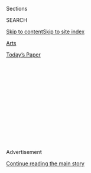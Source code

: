 <div id="app">

<div>

<div>

<div>

<div class="NYTAppHideMasthead css-1q2w90k e1suatyy0">

<div class="section css-ui9rw0 e1suatyy2">

<div class="css-eph4ug er09x8g0">

<div class="css-6n7j50">

</div>

<span class="css-1dv1kvn">Sections</span>

<div class="css-10488qs">

<span class="css-1dv1kvn">SEARCH</span>

</div>

[Skip to content](#site-content)[Skip to site
index](#site-index)

</div>

<div id="masthead-section-label" class="css-1wr3we4 eaxe0e00">

[Arts](https://www.nytimes3xbfgragh.onion/section/arts)

</div>

<div class="css-10698na e1huz5gh0">

</div>

</div>

<div id="masthead-bar-one" class="section hasLinks css-15hmgas e1csuq9d3">

<div class="css-uqyvli e1csuq9d0">

</div>

<div class="css-1uqjmks e1csuq9d1">

</div>

<div class="css-9e9ivx">

[](https://myaccount.nytimes3xbfgragh.onion/auth/login?response_type=cookie&client_id=vi)

</div>

<div class="css-1bvtpon e1csuq9d2">

[Today’s
Paper](https://www.nytimes3xbfgragh.onion/section/todayspaper)

</div>

</div>

</div>

</div>

<div data-aria-hidden="false">

<div id="site-content" data-role="main">

<div>

<div class="css-1aor85t" style="opacity:0.000000001;z-index:-1;visibility:hidden">

<div class="css-1hqnpie">

<div class="css-epjblv">

<span class="css-17xtcya">[Arts](/section/arts)</span><span class="css-x15j1o">|</span><span class="css-fwqvlz">RESTAURANTS</span>

</div>

<div class="css-k008qs">

<div class="css-1iwv8en">

<span class="css-18z7m18"></span>

<div>

</div>

</div>

<span class="css-1n6z4y">https://nyti.ms/29vKAid</span>

<div class="css-1705lsu">

<div class="css-4xjgmj">

<div class="css-4skfbu" data-role="toolbar" data-aria-label="Social Media Share buttons, Save button, and Comments Panel with current comment count" data-testid="share-tools">

  - 
  - 
  - 
  - 
    
    <div class="css-6n7j50">
    
    </div>

  - 

</div>

</div>

</div>

</div>

</div>

</div>

<div class="css-13pd83m">

</div>

<div id="top-wrapper" class="css-1sy8kpn">

<div id="top-slug" class="css-l9onyx">

Advertisement

</div>

[Continue reading the main
story](#after-top)

<div class="ad top-wrapper" style="text-align:center;height:100%;display:block;min-height:250px">

<div id="top" class="place-ad" data-position="top" data-size-key="top">

</div>

</div>

<div id="after-top">

</div>

</div>

<div id="sponsor-wrapper" class="css-1hyfx7x">

<div id="sponsor-slug" class="css-19vbshk">

Supported by

</div>

[Continue reading the main
story](#after-sponsor)

<div id="sponsor" class="ad sponsor-wrapper" style="text-align:center;height:100%;display:block">

</div>

<div id="after-sponsor">

</div>

</div>

<div class="css-1vkm6nb ehdk2mb0">

# RESTAURANTS

</div>

<div class="css-xt80pu e12qa4dv0">

<div class="css-18e8msd">

<div class="css-vp77d3 epjyd6m0">

<div class="css-1baulvz">

By <span class="css-1baulvz last-byline" itemprop="name">Bryan
Miller</span>

</div>

</div>

  - March 28,
    1986

  - 
    
    <div class="css-4xjgmj">
    
    <div class="css-d8bdto" data-role="toolbar" data-aria-label="Social Media Share buttons, Save button, and Comments Panel with current comment count" data-testid="share-tools">
    
      - 
      - 
      - 
      - 
        
        <div class="css-6n7j50">
        
        </div>
    
      - 
    
    </div>
    
    </div>

</div>

</div>

<div class="section meteredContent css-1r7ky0e" name="articleBody" itemprop="articleBody">

<div class="css-j3uhc5">

<div class="css-1ve50l5">

<div class="css-1si6tjw">

<div class="css-p5jc4e">

![<span class="css-cnj6d5 e1z0qqy90" itemprop="copyrightHolder"><span class="css-1ly73wi e1tej78p0">Credit...</span><span><span>The
New York Times
Archives</span></span></span>](https://s1.graylady3jvrrxbe.onion/timesmachine/pages/1/1986/03/28/023486_360W.png?quality=75&auto=webp&disable=upscale)

</div>

<div class="css-1s1pakw">

<div class="css-udpjq9">

See the article in its original context from  
March 28, 1986, <span>Section C,</span> Page
24<span class="css-iry6ay"></span>[Buy
Reprints](https://store.nytimes3xbfgragh.onion/collections/new-york-times-page-reprints?utm_source=nytimes&utm_medium=article-page&utm_campaign=reprints)

</div>

<div class="css-1nq039c">

[View on
timesmachine](http://timesmachine.nytimes3xbfgragh.onion/timesmachine/1986/03/28/023486.html)

</div>

<div class="css-1gus26i">

TimesMachine is an exclusive benefit for home delivery and digital
subscribers.

</div>

</div>

</div>

<div class="css-1mweozg">

<div class="css-14uxcda">

About the Archive

</div>

<div class="css-6hi8ev">

This is a digitized version of an article from The Times’s print
archive, before the start of online publication in 1996. To preserve
these articles as they originally appeared, The Times does not alter,
edit or update them.

</div>

<div class="css-6hi8ev">

Occasionally the digitization process introduces transcription errors or
other problems; we are continuing to work to improve these archived
versions.

</div>

</div>

</div>

</div>

<div class="css-1fanzo5 StoryBodyCompanionColumn">

<div class="css-53u6y8">

SEAFOOD restaurants are forever banging the gong of freshness on their
menus, using such dubious terms as ''From Local Waters'' and ''Catch of
the Day,'' even when the locale is Greenland and the catch is iced
onboard for a week at sea. It is so rare these days to find really fresh
seafood, and rarer yet to get it prepared with passion and skill. At Le
Bernardin, a stunning three-month-old restaurant in the new Equitable
Assurance Tower on Seventh Avenue at 51st Street, the fish is so fresh
and lovingly prepared as to be an epiphany of sorts.

Le Bernardin is the creation of Gilbert and Maguy Le Coze, the dynamic
siblings who own the acclaimed Parisian restaurant by the same name. The
all-seafood menu at the Manhattan establishment is virtually identical
to that of the original, except that American fish are used here. Add to
the superlative food a luxurious setting and intelligent, low-key
service and you have a four-star dining experience that even unreformed
carnivores would be foolish to miss.

The first impression that strikes you upon entering the already
perpetually booked restaurant is what is missing: clatter. The dining
room, designed by Miss Le Coze with the architect Philip George (and
bankrolled by Equitable, which has a lease arrangement with the owners),
exudes a lavishly clubby and corporate feeling: a soaring teak ceiling,
gray-blue walls, generously spaced tables and larger-than-life paintings
of fishermen and their catch.

Mr. Le Coze, who grew up on the Brittany coast where his family has a
hotel and restaurant, is fanatical when it comes to freshness. Sea
scallops, for instance, which are prepared in a host of ways, are kept
alive in the kitchen and shucked to order. Once opened, they are stroked
with a knife; if they don't swat back, they are discarded.

</div>

</div>

<div class="css-1fanzo5 StoryBodyCompanionColumn">

<div class="css-53u6y8">

Such dedication can be seen in a glistening array of oysters (belons,
Cotuits, bluepoints) and addictive little necks on the half shell, and
in the lagniappe of periwinkles that you pick out of their shells with
pins. The flavor is akin to being gently washed by an ocean wave.

Under the category of raw appetizers, don't miss the pearly sheets of
black bass flecked with coriander and basil and lacquered with extra
virgin olive oil, a sensational combination, or the sparkling salad of
marinated fish. The pristine quality of a tuna carpaccio, though, was
obscured by an oversalted ginger sauce. Three little mounds of fish
tartare -salmon, red snapper and tuna - were invigoratingly seasoned one
evening, rather flat another time.

The rest of the starters are terrific; and like all dishes here, are
minimally cooked to allow the freshness of the sea to shine through.
Among my favorites are sea scallops in various guises. In one
preparation, attributed to the French chef Georges Blanc, three giant
scallops on the half shell are served in an exquisite sauce combining
the scallops' brine, some butter and a dash of saffron. They are
garnished with asparagus, thin strips of fresh tomato and fennel sprigs
- a heavenly combination. Equally memorable are the same scallops in a
salad with a gossamer cream sauce perfumed with truffle juice.

If you have never tried a sea urchin, those saline little porcupines of
the sea, let Mr. Le Coze make the introduction. He scoops out the orange
roe and blends it with butter, then returns it to the shell, where it is
mixed with the urchin's warm briny nectar - an ineffably delicious
creation. It is difficult to single out other winning starters, for all
linger fondly in taste memory: vivid fricassee of shellfish, faintly
poached oysters in truffle cream sauce, and slivers of black bass warmed
in a spirited coriander infusion. At lunch, many of these dishes are
available as part of a $35 prix fixe ($55 at dinner).

The tone of the crack service team is set by the beguiling hostess,
Maguy Le Coze, a wisp and a smile that twirls around the room like a
benign cyclone.

</div>

</div>

<div class="css-1fanzo5 StoryBodyCompanionColumn">

<div class="css-53u6y8">

If you have any doubts about wine choices, let Miss Le Coze guide you
through the extensive list, for there are some first-rate finds in the
$20 to $25 range, especially the St. Aubin, a crisp and fragrant white
Burgundy (by contrast, the more prestigious wines are priced on the high
side).

Now that the initial shakedown period in the kitchen is over, Mr. Le
Coze's team turns out an entree list that is extraordinarily consistent.
The same sea scallops that were so alluring as appetizers rise to the
occasion again when combined with a delicate curry sauce and asparagus,
or in a tomato-tinted sorrel sauce. Thin strips of blush-pink salmon are
presented on a red-hot platter in a bubbling sorrel and white wine
sauce. Mr. Le Coze times the presentation so perfectly that the fish
actually finishes cooking at the table on the hot plate. A thick slab of
salmon, just this side of sushi in the center, comes in a small
casserole atop an ethereal tomato-cream sauce, and garnished with fresh
mint. There was some quibbling at my table about whether the poached
halibut in a warm herb vinaigrette was a tad too acidic, but all agreed
they had never tasted halibut so moist and fresh. The only disappointing
entree was pasta in a stodgy lobster cream sauce.

The list of superlatives goes on: roasted red snapper with fennel;
sliced grouper fillet over melted leeks; roasted monkfish atop sauteed
shredded cabbage and cubes of salt pork; pompano with bright Italian
parsley.

When it's time for dessert, you can either remain afloat with a palette
of intense, fresh fruit sorbets or sink to the ocean floor with the
meltingly rich chocolate cake, a buttery thin apple tart or a dazzling
sampler of caramel sweets: caramel ice cream, flan, oeuf a la neige and
caramel mousse. The millefeuille with apples and raisins, though, had a
slight burned-butter flavor. My favorite is the trio of pears, which
combines a cinnamon-tinged poached pear, a warm tiny pear tart and pear
sorbet.

Without question, the Le Cozes have now proved their mettle on this side
of the Atlantic. The only question that remains is whether they can
maintain such a world-class pace on two continents simultaneously. As a
purely selfish motive, I would like to see their passports confiscated
and their movement restricted to this fish-starved island.

Le Bernardin

\*

\*

\*

\* 155 West 51st Street, 489-1515.

Atmosphere: Luxurious and clubby room with well-spaced tables. Service:
Knowledgeable and efficient. Recommended dishes: Raw oysters and clams,
sea scallops Georges Blanc, scallops with truffle sauce, sea urchins,
fricassee of shellfish, poached oysters in truffle cream sauce, black
bass and coriander, scallops with asparagus and curry, scallops with
sorrel and tomatoes, salmon in sorrel sauce, salmon with tomato-cream
sauce and mint, roasted snapper with fennel, grouper with leeks,
monkfish with cabbage, pompano with Italian parsley, fruit sorbets,
chocolate cake, apple tart, caramel assortment, trio of pears.

</div>

</div>

<div class="css-1fanzo5 StoryBodyCompanionColumn">

<div class="css-53u6y8">

Price range: Lunch prix fixe $35; dinner $55 (some supplements from $4
to $8). Credit cards: All major cards. Hours: Lunch, Monday through
Saturday noon to 2 P.M.; dinner, Monday through Saturday 6 to 11.

Reservations: Required. ---- What the stars mean: (None)Poor to fair

\* Good

\*

\* Very good

\*

\*

\* Excellent

\*

\*

\*

\* Extraordinary These ratings reflect the reviewer's reaction primarily
to food, with ambiance and service taken into consideration. Prices and
menus are subject to change.

</div>

</div>

</div>

<div>

</div>

<div>

</div>

<div>

</div>

<div>

<div id="bottom-wrapper" class="css-1ede5it">

<div id="bottom-slug" class="css-l9onyx">

Advertisement

</div>

[Continue reading the main
story](#after-bottom)

<div id="bottom" class="ad bottom-wrapper" style="text-align:center;height:100%;display:block;min-height:90px">

</div>

<div id="after-bottom">

</div>

</div>

</div>

</div>

</div>

## Site Index

<div>

</div>

## Site Information Navigation

  - [© <span>2020</span> <span>The New York Times
    Company</span>](https://help.nytimes3xbfgragh.onion/hc/en-us/articles/115014792127-Copyright-notice)

<!-- end list -->

  - [NYTCo](https://www.nytco.com/)
  - [Contact
    Us](https://help.nytimes3xbfgragh.onion/hc/en-us/articles/115015385887-Contact-Us)
  - [Work with us](https://www.nytco.com/careers/)
  - [Advertise](https://nytmediakit.com/)
  - [T Brand Studio](http://www.tbrandstudio.com/)
  - [Your Ad
    Choices](https://www.nytimes3xbfgragh.onion/privacy/cookie-policy#how-do-i-manage-trackers)
  - [Privacy](https://www.nytimes3xbfgragh.onion/privacy)
  - [Terms of
    Service](https://help.nytimes3xbfgragh.onion/hc/en-us/articles/115014893428-Terms-of-service)
  - [Terms of
    Sale](https://help.nytimes3xbfgragh.onion/hc/en-us/articles/115014893968-Terms-of-sale)
  - [Site
    Map](https://spiderbites.nytimes3xbfgragh.onion)
  - [Help](https://help.nytimes3xbfgragh.onion/hc/en-us)
  - [Subscriptions](https://www.nytimes3xbfgragh.onion/subscription?campaignId=37WXW)

</div>

</div>

</div>

</div>
